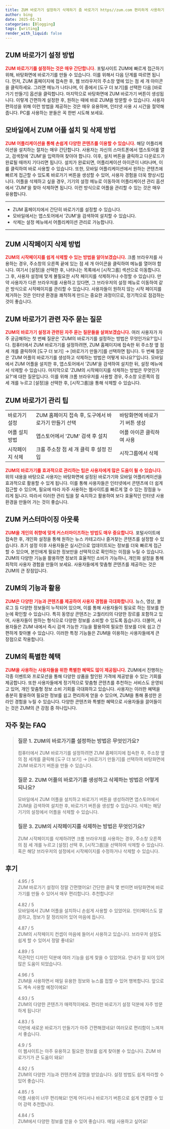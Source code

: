 ```yaml
---
title: ZUM 바로가기 설정하기 삭제하기 줌 바로가기 https//zum.com 편리하게 사용하기
author: bing
date: 2025-01-31
categories: [Blogging]
tags: [writing]
render_with_liquid: false
---
```



<h2 id='ZUM 바로가기 설정 방법'>ZUM 바로가기 설정 방법</h2>

<p><b><span style="color: #ee2323;">ZUM 바로가기를 설정하는 것은 매우 간단합니다.</span></b> 포털사이트 ZUM에 빠르게 접근하기 위해, 바탕화면에 바로가기를 만들 수 있습니다. 이를 위해서 다음 단계를 따르면 됩니다. 먼저, ZUM 홈페이지에 접속한 후, 웹 브라우저의 주소창 옆에 있는 점 세 개 아이콘을 클릭하세요. 그러면 메뉴가 나타나며, 이 중에서 [도구 더 보기]를 선택한 다음 [바로가기 만들기] 옵션을 클릭합니다. 마지막으로 바탕화면에 ZUM 바로가기 버튼이 생성됩니다. 이렇게 간편하게 설정한 후, 원하는 때에 바로 ZUM을 방문할 수 있습니다. 사용자 편의성을 위해 이런 방법을 제공하는 것은 매우 유용하며, 인터넷 사용 시 시간을 절약해 줍니다. PC를 사용하는 분들은 꼭 한번 시도해 보세요.</p>

<h2 id='모바일에서 ZUM 어플 설치 및 삭제 방법'>모바일에서 ZUM 어플 설치 및 삭제 방법</h2>

<p><b><span style="color: #ee2323;">ZUM 어플리케이션을 통해 손쉽게 다양한 콘텐츠를 이용할 수 있습니다.</span></b> 해당 어플리케이션을 설치하는 절차는 매우 간단합니다. 사용자는 자신의 스마트폰에서 앱스토어를 열고, 검색창에 'ZUM'을 입력하여 찾아야 합니다. 이후, 설치 버튼을 클릭하고 다운로드가 완료될 때까지 기다리면 됩니다. 설치가 완료되면, 어플리케이션 아이콘이 나타나며, 이를 클릭하여 바로 사용할 수 있습니다. 또한, 모바일 어플리케이션에서 원하는 콘텐츠에 빠르게 접근할 수 있도록 바로가기 버튼을 생성할 수 있어, 사용자 경험을 더욱 향상시킵니다. 어플을 삭제하고 싶을 경우, 기기의 설정 메뉴로 이동하여 어플리케이션 관리 옵션에서 'ZUM'을 찾아 삭제하면 됩니다. 이런 방식으로 어플을 관리할 수 있는 것은 매우 유용합니다.</p>

<hr />

<ul>
    <li>ZUM 홈페이지에서 간단히 바로가기를 설정할 수 있습니다.</li>
    <li>모바일에서는 앱스토어에서 'ZUM'을 검색하여 설치할 수 있습니다.</li>
    <li>삭제는 설정 메뉴에서 어플리케이션 관리로 가능합니다.</li>
</ul>

<hr />

<h2 id='ZUM 시작페이지 삭제 방법'>ZUM 시작페이지 삭제 방법</h2>

<p><b><span style="color: #ee2323;">ZUM의 시작페이지를 쉽게 삭제할 수 있는 방법을 알아보겠습니다.</span></b> 크롬 브라우저를 사용하는 경우, 주소창의 오른쪽 끝에 있는 점 세 개 아이콘을 클릭하여 메뉴를 열어야 합니다. 여기서 [설정]을 선택한 후, 나타나는 목록에서 [시작그룹] 섹션으로 이동합니다. 그 후, 사용자 설정에 맞게 불필요한 시작 페이지를 삭제하거나 수정할 수 있습니다. 만약 사용자가 다른 브라우저를 사용하고 있다면, 그 브라우저의 설정 메뉴로 이동하여 같은 방식으로 시작페이지를 관리할 수 있습니다. 사용자들이 원하지 않는 시작 페이지를 제거하는 것은 인터넷 환경을 쾌적하게 만드는 중요한 과정이므로, 정기적으로 점검하는 것이 좋습니다.</p>

<h2 id='ZUM 바로가기 관련 자주 묻는 질문'>ZUM 바로가기 관련 자주 묻는 질문</h2>

<p><b><span style="color: #ee2323;">ZUM의 바로가기 설정과 관련된 자주 묻는 질문들을 살펴보겠습니다.</span></b> 여러 사용자가 자주 궁금해하는 첫 번째 질문은 'ZUM의 바로가기를 설정하는 방법은 무엇인가요?'입니다. 컴퓨터에서 ZUM 바로가기를 설정하려면, ZUM 홈페이지에 접속한 뒤 주소창 옆 점 세 개를 클릭하여 [도구 더 보기] → [바로가기 만들기]를 선택하면 됩니다. 두 번째 질문은 'ZUM 어플의 바로가기를 생성하고 삭제하는 방법은 어떻게 되나요?'입니다. 모바일에서 ZUM 어플을 설치한 후, 앱스토어에서 'ZUM'을 검색하여 설치한 뒤, 설정 메뉴에서 삭제할 수 있습니다. 마지막으로 'ZUM의 시작페이지를 삭제하는 방법은 무엇인가요?'에 대한 질문입니다. 이를 위해 크롬 브라우저를 사용할 경우, 주소창 오른쪽의 점 세 개를 누르고 [설정]을 선택한 후, [시작그룹]을 통해 삭제할 수 있습니다.</p>

<h2 id='ZUM 바로가기 관리 팁'>ZUM 바로가기 관리 팁</h2>

<table>
    <tr>
        <td>바로가기 설정</td>
        <td>ZUM 홈페이지 접속 후, 도구에서 바로가기 만들기 선택</td>
        <td>바탕화면에 바로가기 버튼 생성</td>
    </tr>
    <tr>
        <td>어플 설치 방법</td>
        <td>앱스토어에서 'ZUM' 검색 후 설치</td>
        <td>어플 아이콘 클릭하여 사용</td>
    </tr>
    <tr>
        <td>시작페이지 삭제</td>
        <td>크롬 주소창 점 세 개 클릭 후 설정 진입</td>
        <td>시작그룹에서 삭제</td>
    </tr>
</table>

<p><b><span style="color: #ee2323;">ZUM의 바로가기를 효과적으로 관리하는 팁은 사용자에게 많은 도움이 될 수 있습니다.</span></b> 위의 내용을 바탕으로 사용자는 바탕화면에 설정된 바로가기와 모바일 어플리케이션을 효과적으로 활용할 수 있게 됩니다. 이를 통해 사용자들은 인터넷에서 콘텐츠에 더 쉽게 접근할 수 있으며, 필요에 따라 자주 사용하는 웹사이트를 빠르게 열 수 있는 장점을 누리게 됩니다. 따라서 이러한 관리 팁을 잘 숙지하고 활용하여 보다 효율적인 인터넷 사용 환경을 만들어 가는 것이 좋습니다.</p>

<h2 id='ZUM 커스터마이징 아웃룩'>ZUM 커스터마이징 아웃룩</h2>

<p><b><span style="color: #ee2323;">ZUM을 개인의 취향에 맞게 커스터마이즈하는 방법도 매우 중요합니다.</span></b> 포털사이트에 접속한 후, 개인화 설정을 통해 원하는 뉴스 카테고리나 즐겨찾는 콘텐츠를 설정할 수 있습니다. 초기 설정 이후 사용자들은 실시간으로 업데이트되는 정보를 더욱 빠르게 접근할 수 있으며, 본인에게 필요한 정보만을 선택적으로 확인하는 이점을 누릴 수 있습니다. ZUM의 다양한 기능을 활용하면 정보의 효율적인 소비가 가능하니, 개인화 설정을 통해 최적의 사용자 경험을 만들어 보세요. 사용자들에게 맞춤형 콘텐츠를 제공하는 것은 ZUM의 큰 장점입니다.</p>

<h2 id='ZUM의 기능과 활용'>ZUM의 기능과 활용</h2>

<p><b><span style="color: #ee2323;">ZUM은 다양한 기능과 콘텐츠를 제공하여 사용자 경험을 극대화합니다.</span></b> 뉴스, 영상, 블로그 등 다양한 정보들이 누적되어 있으며, 이를 통해 사용자들이 필요로 하는 정보를 한 눈에 확인할 수 있습니다. 특히 동영상 콘텐츠는 고퀄리티의 다양한 장르를 포함하고 있어, 사용자들이 원하는 형식으로 다양한 정보를 소비할 수 있도록 돕습니다. 더불어, 사용자들은 ZUM 내에서 즉시 검색 가능한 기능을 활용하여 필요한 정보를 더욱 쉽고 간편하게 찾아볼 수 있습니다. 이러한 특정 기능들은 ZUM을 이용하는 사용자들에게 큰 장점으로 작용합니다.</p>

<h2 id='ZUM의 특별한 혜택'>ZUM의 특별한 혜택</h2>

<p><b><span style="color: #ee2323;">ZUM을 사용하는 사용자들을 위한 특별한 혜택도 많이 제공됩니다.</span></b> ZUM에서 진행하는 각종 이벤트와 프로모션을 통해 다양한 상품을 할인된 가격에 제공받을 수 있는 기회를 제공합니다. 또한 사용자들에게 정기적으로 맞춤형 콘텐츠를 추천하는 서비스도 운영되고 있어, 개인 맞춤형 정보 소비 기회를 극대화하고 있습니다. 사용자는 이러한 혜택을 충분히 활용하여 필요한 정보를 쉽고 편리하게 얻을 수 있으며, ZUM을 통해 풍성한 온라인 경험을 누릴 수 있습니다. 다양한 콘텐츠와 특별한 혜택으로 사용자들을 끌어들이는 것은 ZUM의 큰 강점 중 하나입니다.</p>


<h2 id='자주_찾는_FAQ'>자주 찾는 FAQ</h2>
<div itemscope="" itemtype="https://schema.org/FAQPage"> 
<blockquote> 
<div itemscope="" itemprop="mainEntity" itemtype="https://schema.org/Question"> 
<h3 itemprop="name">질문 1. ZUM의 바로가기를 설정하는 방법은 무엇인가요?</h3> 
<div itemscope="" itemprop="acceptedAnswer" itemtype="https://schema.org/Answer"> 
<span itemprop="text"> 
<p>컴퓨터에서 ZUM 바로가기를 설정하려면 ZUM 홈페이지에 접속한 후, 주소창 옆의 점 세개를 클릭해 [도구 더 보기] → [바로가기 만들기]를 선택하여 바탕화면에 ZUM 바로가기 버튼을 만들 수 있습니다.</p> 
</span> 
</div> 
</div> 

<div itemscope="" itemprop="mainEntity" itemtype="https://schema.org/Question"> 
<h3 itemprop="name">질문 2. ZUM 어플의 바로가기를 생성하고 삭제하는 방법은 어떻게 되나요?</h3> 
<div itemscope="" itemprop="acceptedAnswer" itemtype="https://schema.org/Answer"> 
<span itemprop="text"> 
<p>모바일에서 ZUM 어플을 설치하고 바로가기 버튼을 생성하려면 앱스토어에서 ZUM을 검색하여 설치한 후, 바로가기 버튼을 생성할 수 있습니다. 삭제는 해당 기기의 설정에서 어플을 삭제할 수 있습니다.</p> 
</span> 
</div> 
</div> 

<div itemscope="" itemprop="mainEntity" itemtype="https://schema.org/Question"> 
<h3 itemprop="name">질문 3. ZUM의 시작페이지를 삭제하는 방법은 무엇인가요?</h3> 
<div itemscope="" itemprop="acceptedAnswer" itemtype="https://schema.org/Answer"> 
<span itemprop="text"> 
<p>ZUM 시작페이지를 삭제하려면 크롬 브라우저를 사용하는 경우, 주소창 오른쪽의 점 세 개를 누르고 [설정] 선택 후, [시작그룹]을 선택하여 삭제할 수 있습니다. 혹은 해당 브라우저의 설정에서 시작페이지를 수정하거나 삭제할 수 있습니다.</p> 
</span> 
</div> 
</div> 
</blockquote> 
</div>
<h2 id='후기'>후기</h2>
<div itemscope itemtype="https://schema.org/Product">
  <blockquote>
  <div itemprop="review" itemscope itemtype="https://schema.org/Review">
      <div itemprop="reviewRating" itemscope itemtype="https://schema.org/Rating"> <span itemprop="ratingValue">4.95</span> / <span itemprop="bestRating">5</span> </div>
      <span itemprop="reviewBody">ZUM 바로가기 설정이 정말 간편했어요! 간단한 클릭 몇 번이면 바탕화면에 바로가기를 만들 수 있어서 매우 편리합니다. 추천합니다!</span>
  </div>
  <br>
  <div itemprop="review" itemscope itemtype="https://schema.org/Review">
      <div itemprop="reviewRating" itemscope itemtype="https://schema.org/Rating"> <span itemprop="ratingValue">4.82</span> / <span itemprop="bestRating">5</span> </div>
      <span itemprop="reviewBody">모바일에서 ZUM 어플을 설치하니 손쉽게 사용할 수 있었어요. 인터페이스도 깔끔하고, 정보가 잘 정리되어 있어 마음에 듭니다.</span>
  </div>
  <br>
  <div itemprop="review" itemscope itemtype="https://schema.org/Review">
      <div itemprop="reviewRating" itemscope itemtype="https://schema.org/Rating"> <span itemprop="ratingValue">4.87</span> / <span itemprop="bestRating">5</span> </div>
      <span itemprop="reviewBody">ZUM의 시작페이지 컨셉이 마음에 들어서 사용하고 있습니다. 브라우저 설정도 쉽게 할 수 있어서 정말 좋네요!</span>
  </div>
  <br>
  <div itemprop="review" itemscope itemtype="https://schema.org/Review">
      <div itemprop="reviewRating" itemscope itemtype="https://schema.org/Rating"> <span itemprop="ratingValue">4.89</span> / <span itemprop="bestRating">5</span> </div>
      <span itemprop="reviewBody">직관적인 디자인 덕분에 여러 기능을 쉽게 찾을 수 있었어요. 안내가 잘 되어 있어 많은 도움이 되었습니다.</span>
  </div>
  <br>
  <div itemprop="review" itemscope itemtype="https://schema.org/Review">
      <div itemprop="reviewRating" itemscope itemtype="https://schema.org/Rating"> <span itemprop="ratingValue">4.96</span> / <span itemprop="bestRating">5</span> </div>
      <span itemprop="reviewBody">ZUM을 사용하면서 매일 유용한 정보와 뉴스를 접할 수 있어 행복합니다. 앞으로도 계속 사용할 예정이에요!</span>
  </div>
  <br>
  <div itemprop="review" itemscope itemtype="https://schema.org/Review">
      <div itemprop="reviewRating" itemscope itemtype="https://schema.org/Rating"> <span itemprop="ratingValue">4.93</span> / <span itemprop="bestRating">5</span> </div>
      <span itemprop="reviewBody">ZUM의 다양한 콘텐츠가 매력적이에요. 편리한 바로가기 설정 덕분에 자주 방문하게 됩니다!</span>
  </div>
  <br>
  <div itemprop="review" itemscope itemtype="https://schema.org/Review">
      <div itemprop="reviewRating" itemscope itemtype="https://schema.org/Rating"> <span itemprop="ratingValue">4.83</span> / <span itemprop="bestRating">5</span> </div>
      <span itemprop="reviewBody">이번에 새로운 바로가기 만들기가 아주 간편해졌네요! 여러모로 편리함이 느껴져서 좋습니다.</span>
  </div>
  <br>
  <div itemprop="review" itemscope itemtype="https://schema.org/Review">
      <div itemprop="reviewRating" itemscope itemtype="https://schema.org/Rating"> <span itemprop="ratingValue">4.9</span> / <span itemprop="bestRating">5</span> </div>
      <span itemprop="reviewBody">이 웹사이트는 아주 유용하고 필요한 정보를 쉽게 찾아볼 수 있습니다. ZUM 바로가기가 큰 도움이 돼요!</span>
  </div>
  <br>
  <div itemprop="review" itemscope itemtype="https://schema.org/Review">
      <div itemprop="reviewRating" itemscope itemtype="https://schema.org/Rating"> <span itemprop="ratingValue">4.92</span> / <span itemprop="bestRating">5</span> </div>
      <span itemprop="reviewBody">ZUM의 다양한 기능과 컨텐츠에 감명을 받았습니다. 설정 방법도 쉽게 따라할 수 있어 좋습니다.</span>
  </div>
  <br>
  <div itemprop="review" itemscope itemtype="https://schema.org/Review">
      <div itemprop="reviewRating" itemscope itemtype="https://schema.org/Rating"> <span itemprop="ratingValue">4.85</span> / <span itemprop="bestRating">5</span> </div>
      <span itemprop="reviewBody">어플 사용이 너무 편리해요! 언제 어디서나 바로가기 버튼으로 쉽게 연결할 수 있어 강력 추천합니다.</span>
  </div>
  <br>
  <div itemprop="review" itemscope itemtype="https://schema.org/Review">
      <div itemprop="reviewRating" itemscope itemtype="https://schema.org/Rating"> <span itemprop="ratingValue">4.84</span> / <span itemprop="bestRating">5</span> </div>
      <span itemprop="reviewBody">ZUM에서 다양한 정보를 얻을 수 있어 좋습니다. 매일 사용하고 싶어요!</span>
  </div>
  </blockquote>
</div>
